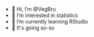 - 👋 Hi, I’m @VegBru
- 👀 I’m interested in statistics
- 🌱 I’m currently learning RStudio
- 💞️ It's going so-so

<!---
VegBru/VegBru is a ✨ special ✨ repository because its `README.md` (this file) appears on your GitHub profile.
You can click the Preview link to take a look at your changes.
--->
